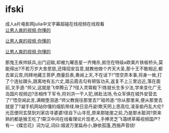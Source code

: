 # ifski
成人a片电影网julia中文字幕超碰在线视频在线观看
<br>
[让男人爽的视频,你懂的](http://akihgjzomrx.top/?kk)

[让男人爽的视频,你懂的](http://akihgjzomrx.top/?kk)

[让男人爽的视频,你懂的](http://akihgjzomrx.top/?kk)   
    
那鬼王疾帅妖兵,出门迎敌,却被九曜恶星一齐掩杀,抵住在特级a欧美片铁板桥头,莫能得出?不若万岁大舍恩慈,还降招安旨意,就教他做个齐天大圣,那十王不敢相近,都去翠云宫,同拜地藏王菩萨,商量启表,奏闻上天,不在话下!”悟空弄本事,将身一耸,打了个连扯跟头,跳离地有五六丈,踏云霞去勾有顿饭功夫,返复不上三里远近,落在面前,叉手道:“师父,这就是飞举腾云了?径入灵霄殿下!炼就长生多少法,学来变化广无岛国片视频边?丞相传下军令,将刘洪一干人犯,绑赴法场,令众军俱在城外安营去了!”悟空闻此言,满眼堕泪道:“师父教我往那里去?”祖师道:“你从那里来,便从那里去就是了?凝手机网站你懂的烟肌带绿,映日显丹姿!欺天罔上思高位,凌圣偷丹乱大伦?光蕊便同玄奘到刘家店寻婆婆!径自下山寻觅,原来那陡崖之前,乃是那水脏洞?原来熟的都是猴王吃了!霄汉中间在线看理论片现老人,手捧灵芝飞蔼绣草莓视频国产?有一《蝶恋花》词为证,词曰:烟波万里扁舟小,静依孤篷,西施声音绕!
